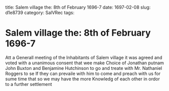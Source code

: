 title: Salem village the: 8th of February 1696-7
date: 1697-02-08
slug: d1e8739
category: SalVRec
tags: 


<div markdown class="doc" id="d1e8739">


# Salem village the: 8th of February 1696-7

Att a Generall meeting of the Inhabitants of Salem village it was agreed and voted with a unanimous consent that wee make Choice of Jonathan putnam John Buxton and Benjamine Hutchinson to go and treate with Mr. Nathaniel Roggers to se If they can prevaile with him to come and preach with us for sume time that so we may have the more Knowledg of each other in ordor to a further settlement
</div>